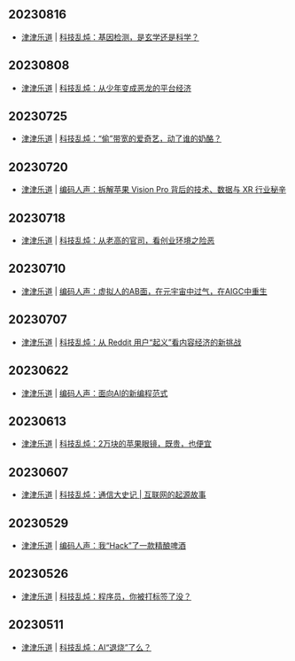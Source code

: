 ## 20230816
- [津津乐道](https://dao.fm/) | [科技乱炖：基因检测，是玄学还是科学？](https://dao.fm/2023/08/15/%e7%a7%91%e6%8a%80%e4%b9%b1%e7%82%96%ef%bc%9a%e5%9f%ba%e5%9b%a0%e6%a3%80%e6%b5%8b%ef%bc%8c%e6%98%af%e7%8e%84%e5%ad%a6%e8%bf%98%e6%98%af%e7%a7%91%e5%ad%a6%ef%bc%9f/?utm_source=rss&utm_medium=rss&utm_campaign=%25e7%25a7%2591%25e6%258a%2580%25e4%25b9%25b1%25e7%2582%2596%25ef%25bc%259a%25e5%259f%25ba%25e5%259b%25a0%25e6%25a3%2580%25e6%25b5%258b%25ef%25bc%258c%25e6%2598%25af%25e7%258e%2584%25e5%25ad%25a6%25e8%25bf%2598%25e6%2598%25af%25e7%25a7%2591%25e5%25ad%25a6%25ef%25bc%259f)

## 20230808
- [津津乐道](https://dao.fm/) | [科技乱炖：从少年变成恶龙的平台经济](https://dao.fm/2023/08/08/%e7%a7%91%e6%8a%80%e4%b9%b1%e7%82%96%ef%bc%9a%e4%bb%8e%e5%b0%91%e5%b9%b4%e5%8f%98%e6%88%90%e6%81%b6%e9%be%99%e7%9a%84%e5%b9%b3%e5%8f%b0%e7%bb%8f%e6%b5%8e/?utm_source=rss&utm_medium=rss&utm_campaign=%25e7%25a7%2591%25e6%258a%2580%25e4%25b9%25b1%25e7%2582%2596%25ef%25bc%259a%25e4%25bb%258e%25e5%25b0%2591%25e5%25b9%25b4%25e5%258f%2598%25e6%2588%2590%25e6%2581%25b6%25e9%25be%2599%25e7%259a%2584%25e5%25b9%25b3%25e5%258f%25b0%25e7%25bb%258f%25e6%25b5%258e)

## 20230725
- [津津乐道](https://dao.fm/) | [科技乱炖：“偷”带宽的爱奇艺，动了谁的奶酪？](https://dao.fm/2023/07/25/%e7%a7%91%e6%8a%80%e4%b9%b1%e7%82%96%ef%bc%9a%e5%81%b7%e5%b8%a6%e5%ae%bd%e7%9a%84%e7%88%b1%e5%a5%87%e8%89%ba%ef%bc%8c%e5%8a%a8%e4%ba%86%e8%b0%81%e7%9a%84%e5%a5%b6%e9%85%aa%ef%bc%9f/?utm_source=rss&utm_medium=rss&utm_campaign=%25e7%25a7%2591%25e6%258a%2580%25e4%25b9%25b1%25e7%2582%2596%25ef%25bc%259a%25e5%2581%25b7%25e5%25b8%25a6%25e5%25ae%25bd%25e7%259a%2584%25e7%2588%25b1%25e5%25a5%2587%25e8%2589%25ba%25ef%25bc%258c%25e5%258a%25a8%25e4%25ba%2586%25e8%25b0%2581%25e7%259a%2584%25e5%25a5%25b6%25e9%2585%25aa%25ef%25bc%259f)

## 20230720
- [津津乐道](https://dao.fm/) | [编码人声：拆解苹果 Vision Pro 背后的技术、数据与 XR 行业秘辛](https://dao.fm/2023/07/20/%e7%bc%96%e7%a0%81%e4%ba%ba%e5%a3%b0%ef%bc%9a%e6%8b%86%e8%a7%a3%e8%8b%b9%e6%9e%9c-vision-pro-%e8%83%8c%e5%90%8e%e7%9a%84%e6%8a%80%e6%9c%af%e3%80%81%e6%95%b0%e6%8d%ae%e4%b8%8e-xr-%e8%a1%8c%e4%b8%9a/?utm_source=rss&utm_medium=rss&utm_campaign=%25e7%25bc%2596%25e7%25a0%2581%25e4%25ba%25ba%25e5%25a3%25b0%25ef%25bc%259a%25e6%258b%2586%25e8%25a7%25a3%25e8%258b%25b9%25e6%259e%259c-vision-pro-%25e8%2583%258c%25e5%2590%258e%25e7%259a%2584%25e6%258a%2580%25e6%259c%25af%25e3%2580%2581%25e6%2595%25b0%25e6%258d%25ae%25e4%25b8%258e-xr-%25e8%25a1%258c%25e4%25b8%259a)

## 20230718
- [津津乐道](https://dao.fm/) | [科技乱炖：从老高的官司，看创业环境之险恶](https://dao.fm/2023/07/18/%e7%a7%91%e6%8a%80%e4%b9%b1%e7%82%96%ef%bc%9a%e4%bb%8e%e8%80%81%e9%ab%98%e7%9a%84%e5%ae%98%e5%8f%b8%ef%bc%8c%e7%9c%8b%e5%88%9b%e4%b8%9a%e7%8e%af%e5%a2%83%e4%b9%8b%e9%99%a9%e6%81%b6/?utm_source=rss&utm_medium=rss&utm_campaign=%25e7%25a7%2591%25e6%258a%2580%25e4%25b9%25b1%25e7%2582%2596%25ef%25bc%259a%25e4%25bb%258e%25e8%2580%2581%25e9%25ab%2598%25e7%259a%2584%25e5%25ae%2598%25e5%258f%25b8%25ef%25bc%258c%25e7%259c%258b%25e5%2588%259b%25e4%25b8%259a%25e7%258e%25af%25e5%25a2%2583%25e4%25b9%258b%25e9%2599%25a9%25e6%2581%25b6)

## 20230710
- [津津乐道](https://dao.fm/) | [编码人声：虚拟人的AB面，在元宇宙中过气，在AIGC中重生](https://dao.fm/2023/07/10/%e7%bc%96%e7%a0%81%e4%ba%ba%e5%a3%b0%ef%bc%9a%e8%99%9a%e6%8b%9f%e4%ba%ba%e7%9a%84ab%e9%9d%a2%ef%bc%8c%e5%9c%a8%e5%85%83%e5%ae%87%e5%ae%99%e4%b8%ad%e8%bf%87%e6%b0%94%ef%bc%8c%e5%9c%a8aigc%e4%b8%ad/?utm_source=rss&utm_medium=rss&utm_campaign=%25e7%25bc%2596%25e7%25a0%2581%25e4%25ba%25ba%25e5%25a3%25b0%25ef%25bc%259a%25e8%2599%259a%25e6%258b%259f%25e4%25ba%25ba%25e7%259a%2584ab%25e9%259d%25a2%25ef%25bc%258c%25e5%259c%25a8%25e5%2585%2583%25e5%25ae%2587%25e5%25ae%2599%25e4%25b8%25ad%25e8%25bf%2587%25e6%25b0%2594%25ef%25bc%258c%25e5%259c%25a8aigc%25e4%25b8%25ad)

## 20230707
- [津津乐道](https://dao.fm/) | [科技乱炖：从 Reddit 用户“起义”看内容经济的新挑战](https://dao.fm/2023/07/07/%e7%a7%91%e6%8a%80%e4%b9%b1%e7%82%96%ef%bc%9a%e4%bb%8e-reddit-%e7%94%a8%e6%88%b7%e8%b5%b7%e4%b9%89%e7%9c%8b%e5%86%85%e5%ae%b9%e7%bb%8f%e6%b5%8e%e7%9a%84%e6%96%b0%e6%8c%91%e6%88%98/?utm_source=rss&utm_medium=rss&utm_campaign=%25e7%25a7%2591%25e6%258a%2580%25e4%25b9%25b1%25e7%2582%2596%25ef%25bc%259a%25e4%25bb%258e-reddit-%25e7%2594%25a8%25e6%2588%25b7%25e8%25b5%25b7%25e4%25b9%2589%25e7%259c%258b%25e5%2586%2585%25e5%25ae%25b9%25e7%25bb%258f%25e6%25b5%258e%25e7%259a%2584%25e6%2596%25b0%25e6%258c%2591%25e6%2588%2598)

## 20230622
- [津津乐道](https://dao.fm/) | [编码人声：面向AI的新编程范式](https://dao.fm/2023/06/22/%e7%bc%96%e7%a0%81%e4%ba%ba%e5%a3%b0%ef%bc%9a%e9%9d%a2%e5%90%91ai%e7%9a%84%e6%96%b0%e7%bc%96%e7%a8%8b%e8%8c%83%e5%bc%8f/?utm_source=rss&utm_medium=rss&utm_campaign=%25e7%25bc%2596%25e7%25a0%2581%25e4%25ba%25ba%25e5%25a3%25b0%25ef%25bc%259a%25e9%259d%25a2%25e5%2590%2591ai%25e7%259a%2584%25e6%2596%25b0%25e7%25bc%2596%25e7%25a8%258b%25e8%258c%2583%25e5%25bc%258f)

## 20230613
- [津津乐道](https://dao.fm/) | [科技乱炖：2万块的苹果眼镜，既贵，也便宜](https://dao.fm/2023/06/13/%e7%a7%91%e6%8a%80%e4%b9%b1%e7%82%96%ef%bc%9a2%e4%b8%87%e5%9d%97%e7%9a%84%e8%8b%b9%e6%9e%9c%e7%9c%bc%e9%95%9c%ef%bc%8c%e6%97%a2%e8%b4%b5%ef%bc%8c%e4%b9%9f%e4%be%bf%e5%ae%9c/?utm_source=rss&utm_medium=rss&utm_campaign=%25e7%25a7%2591%25e6%258a%2580%25e4%25b9%25b1%25e7%2582%2596%25ef%25bc%259a2%25e4%25b8%2587%25e5%259d%2597%25e7%259a%2584%25e8%258b%25b9%25e6%259e%259c%25e7%259c%25bc%25e9%2595%259c%25ef%25bc%258c%25e6%2597%25a2%25e8%25b4%25b5%25ef%25bc%258c%25e4%25b9%259f%25e4%25be%25bf%25e5%25ae%259c)

## 20230607
- [津津乐道](https://dao.fm/) | [科技乱炖：通信大史记 | 互联网的起源故事](https://dao.fm/2023/06/06/%e7%a7%91%e6%8a%80%e4%b9%b1%e7%82%96%ef%bc%9a%e9%80%9a%e4%bf%a1%e5%a4%a7%e5%8f%b2%e8%ae%b0-%e4%ba%92%e8%81%94%e7%bd%91%e7%9a%84%e8%b5%b7%e6%ba%90%e6%95%85%e4%ba%8b/?utm_source=rss&utm_medium=rss&utm_campaign=%25e7%25a7%2591%25e6%258a%2580%25e4%25b9%25b1%25e7%2582%2596%25ef%25bc%259a%25e9%2580%259a%25e4%25bf%25a1%25e5%25a4%25a7%25e5%258f%25b2%25e8%25ae%25b0-%25e4%25ba%2592%25e8%2581%2594%25e7%25bd%2591%25e7%259a%2584%25e8%25b5%25b7%25e6%25ba%2590%25e6%2595%2585%25e4%25ba%258b)

## 20230529
- [津津乐道](https://dao.fm/) | [编码人声：我“Hack”了一款精酿啤酒](https://dao.fm/2023/05/29/%e7%bc%96%e7%a0%81%e4%ba%ba%e5%a3%b0%ef%bc%9a%e6%88%91hack%e4%ba%86%e4%b8%80%e6%ac%be%e7%b2%be%e9%85%bf%e5%95%a4%e9%85%92/?utm_source=rss&utm_medium=rss&utm_campaign=%25e7%25bc%2596%25e7%25a0%2581%25e4%25ba%25ba%25e5%25a3%25b0%25ef%25bc%259a%25e6%2588%2591hack%25e4%25ba%2586%25e4%25b8%2580%25e6%25ac%25be%25e7%25b2%25be%25e9%2585%25bf%25e5%2595%25a4%25e9%2585%2592)

## 20230526
- [津津乐道](https://dao.fm/) | [科技乱炖：程序员，你被打标签了没？](https://dao.fm/2023/05/26/%e7%a7%91%e6%8a%80%e4%b9%b1%e7%82%96%ef%bc%9a%e7%a8%8b%e5%ba%8f%e5%91%98%ef%bc%8c%e4%bd%a0%e8%a2%ab%e6%89%93%e6%a0%87%e7%ad%be%e4%ba%86%e6%b2%a1%ef%bc%9f/?utm_source=rss&utm_medium=rss&utm_campaign=%25e7%25a7%2591%25e6%258a%2580%25e4%25b9%25b1%25e7%2582%2596%25ef%25bc%259a%25e7%25a8%258b%25e5%25ba%258f%25e5%2591%2598%25ef%25bc%258c%25e4%25bd%25a0%25e8%25a2%25ab%25e6%2589%2593%25e6%25a0%2587%25e7%25ad%25be%25e4%25ba%2586%25e6%25b2%25a1%25ef%25bc%259f)

## 20230511
- [津津乐道](https://dao.fm/) | [科技乱炖：AI“退烧”了么？](https://dao.fm/2023/05/11/%e7%a7%91%e6%8a%80%e4%b9%b1%e7%82%96%ef%bc%9aai%e9%80%80%e7%83%a7%e4%ba%86%e4%b9%88%ef%bc%9f/?utm_source=rss&utm_medium=rss&utm_campaign=%25e7%25a7%2591%25e6%258a%2580%25e4%25b9%25b1%25e7%2582%2596%25ef%25bc%259aai%25e9%2580%2580%25e7%2583%25a7%25e4%25ba%2586%25e4%25b9%2588%25ef%25bc%259f)

